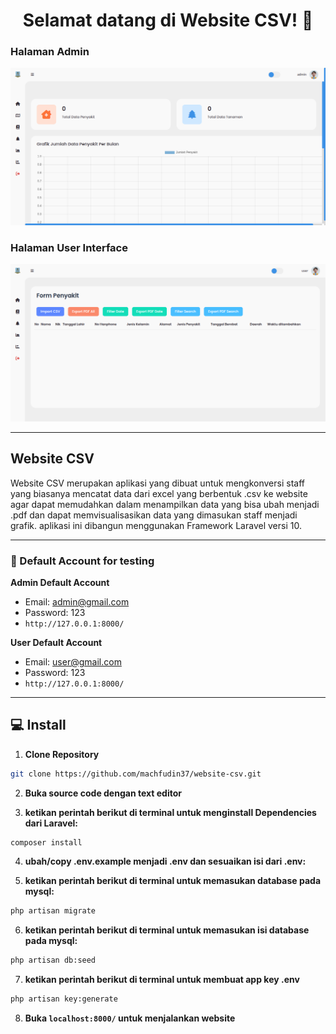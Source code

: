 

<h1 align="center">Selamat datang di Website CSV! 👋</h1>

 ### Halaman Admin
![Admin Panel](https://github.com/machfudin37/website-csv/blob/main/tampilan/ui-admin.png?raw=true)


 ### Halaman User Interface
![User Panel](https://github.com/machfudin37/website-csv/blob/main/tampilan/ui-user.png?raw=true)

------------

## Website CSV
Website CSV merupakan aplikasi yang dibuat untuk mengkonversi staff yang biasanya mencatat data dari excel yang berbentuk .csv ke website agar dapat memudahkan dalam menampilkan data yang bisa ubah menjadi .pdf dan dapat memvisualisasikan data yang dimasukan staff menjadi grafik. aplikasi ini dibangun menggunakan Framework Laravel versi 10.

------------

 ### 👤 Default Account for testing
	
**Admin Default Account**
- Email: admin@gmail.com
- Password: 123
- ```http://127.0.0.1:8000/```

**User Default Account**
- Email: user@gmail.com
- Password: 123
- ```http://127.0.0.1:8000/```

------------
## 💻 Install

1. **Clone Repository**
```bash
git clone https://github.com/machfudin37/website-csv.git
```

2. **Buka source code dengan text editor**

3. **ketikan perintah berikut di terminal untuk menginstall Dependencies dari Laravel:**
```bash
composer install
```

4. **ubah/copy .env.example menjadi .env dan sesuaikan isi dari .env:**

5. **ketikan perintah berikut di terminal untuk memasukan database pada mysql:**
```bash
php artisan migrate
```

6. **ketikan perintah berikut di terminal untuk memasukan isi database pada mysql:**
```bash
php artisan db:seed
```

7. **ketikan perintah berikut di terminal untuk membuat app key .env**
```bash
php artisan key:generate
```

8. **Buka ```localhost:8000/``` untuk menjalankan website**
